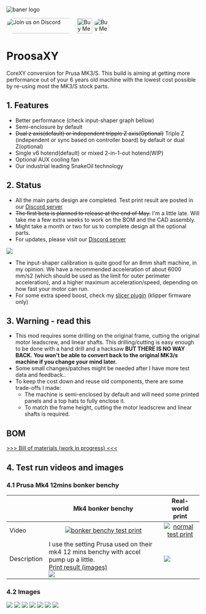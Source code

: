 ![baner logo](./doc/logo/logo.png)

<a href="https://discord.gg/WZVP2HuAag" style="height: 40px !important;"><img src="https://discordapp.com/api/guilds/851371040566673428/widget.png?style=banner2" alt="Join us on Discord" style="height: 40px !important;width: 180px !important;border-radius: 19px !important;" ></a>
<a href='https://ko-fi.com/F1F06RMBO' target='_blank'><img height='36' style='border:0px;height:40px;' src='https://cdn.ko-fi.com/cdn/kofi2.png?v=3' border='0' alt='Buy Me a Coffee at ko-fi.com' /></a>
<a href='https://www.amazon.jp/hz/wishlist/ls/2AHXTCG01RYAZ?ref_=wl_share' target='_blank'><img height='36' style='border:0px;height:40px; !important;border-radius: 19px' src='./doc/logo/buy-me-a-spool.png' border='0' alt='Buy Me a spool at amazon Japan' /></a>


# ProosaXY
CoreXY conversion for Prusa MK3/S. This build is aiming at getting more performance out of your 6 years old machine with the lowest cost possible by re-using most the MK3/S stock parts.

## 1. Features

- Better performance (check input-shaper graph bellow)
- Semi-enclosure by default
- ~~Dual z axis(default) or independent tripple Z axis(Optional)~~ Triple Z (independent or sync based on controller board) by default or dual Z(optional)
- Single v6 hotend(default) or mixed 2-in-1-out hotend(WIP)
- Optional AUX cooling fan
- Our industrial leading SnakeOil technology

## 2. Status

- All the main parts design are completed. Test print result are posted in our [Discord server](https://discord.gg/WZVP2HuAag)
- ~~The first beta is planned to release at the end of May.~~ I'm a little late. Will take me a few extra weeks to work on the BOM and the CAD assembly.
- Might take a month or two for us to complete design all the optional parts. 
- For updates, please visit our [Discord server](https://discord.gg/WZVP2HuAag)



![](./doc/img/shaper.png)
- The input-shaper calibration is quite good for an 8mm shaft machine, in my opinion. We have a recommended acceleration of about 6000 mm/s2 (which should be used as the limit for outer perimeter acceleration), and a higher maximum acceleration/speed, depending on how fast your motor can run.
- For some extra speed boost, check my [slicer plugin](https://github.com/SnakeOilXY/klipper-dynamic-scv-slicer-post-processing) (klipper firmware only)

## 3. Warning - read this

- This mod requires some drilling on the original frame, cutting the original motor leadscrew, and linear shafts. This drilling/cutting is easy enough to be done with a hand drill and a hacksaw **BUT THERE IS NO WAY BACK. You won't be able to convert back to the original MK3/s machine if you change your mind later.**
- Some small changes/patches might be needed after I have more test data and feedback..
- To keep the cost down and reuse old components, there are some trade-offs I made:
    - The machine is semi-enclosed by default and will need some printed panels and a top hats to fully enclose it.
    - To match the frame height, cutting the motor leadscrew and linear shafts is required.
## BOM
[>>> Bill of materials (work in progress) <<<](./doc/BOM/readme.md)

## 4. Test run videos and images

### 4.1 Prusa Mk4 12mins bonker benchy 


<table>
    <thead>
        <tr>
            <th></th>
            <th align="center">Mk4 bonker benchy</th>
            <th align="center">Real-world print</th>
        </tr>
    </thead>
    <tbody>
        <tr>
            <td>Video</td>
            <td align="center"><a href="https://youtu.be/1M5wx4Q0jNs" rel="nofollow">
            <img src="https://img.youtube.com/vi/1M5wx4Q0jNs/0.jpg" alt="bonker benchy test print"/></a></td>
            <td align="center"><a href="https://youtu.be/Dink3JQ" rel="nofollow">
            <img src="https://img.youtube.com/vi/Dink3JQ-bNY/0.jpg" alt="normal test print"/></a></td>
        </tr>
        <tr>
            <td>Description</td>
            <td>I use the setting Prusa used on their mk4 12 mins benchy with accel pump up a little.</br>
            <a href="https://github.com/SnakeOilXY/ProosaXY/tree/master/doc/img/bonker-benchy">Print result (images)</a></br>
            <img src="https://github.com/SnakeOilXY/ProosaXY/blob/master/doc/img/setting_benchy.png?raw=true"></td>
            <td><img src="https://github.com/SnakeOilXY/ProosaXY/blob/master/doc/img/setting_standard.png?raw=true"></td>
        </tr>
    </tbody>
</table>

### 4.2 Images
![](./doc/img/preview-01.jpg)
![](./doc/img/preview-02.jpg)
![](./doc/img/preview-03.jpg)
![](./doc/img/preview-04.jpg)
![](./doc/img/preview-05.jpg)
![](./doc/img/preview-06.jpg)
![](./doc/img/preview-07.jpg)

